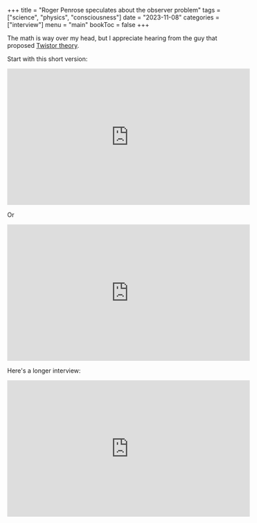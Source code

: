 +++
title = "Roger Penrose speculates about the observer problem"
tags = ["science", "physics", "consciousness"]
date = "2023-11-08"
categories = ["interview"]
menu = "main"
bookToc = false
+++

The math is way over my head, but I appreciate hearing from the guy that proposed [Twistor theory](https://en.wikipedia.org/wiki/Twistor_theory).

Start with this short version:

<iframe width="560" height="315" src="https://www.youtube.com/embed/YnXUuyfPK2A?si=_KFcm5_zVIN-z9ea" title="YouTube video player" frameborder="0" allow="accelerometer; autoplay; clipboard-write; encrypted-media; gyroscope; picture-in-picture; web-share" allowfullscreen></iframe>

Or

<iframe width="560" height="315" src="https://www.youtube.com/embed/xa2Kpkksf3k?si=L4nUVcl6w7Dc7sbh" title="YouTube video player" frameborder="0" allow="accelerometer; autoplay; clipboard-write; encrypted-media; gyroscope; picture-in-picture; web-share" referrerpolicy="strict-origin-when-cross-origin" allowfullscreen></iframe>

Here's a longer interview:

<iframe width="560" height="315" src="https://www.youtube.com/embed/itLIM38k2r0?si=PCu2mknVtFgt1Ntx" title="YouTube video player" frameborder="0" allow="accelerometer; autoplay; clipboard-write; encrypted-media; gyroscope; picture-in-picture; web-share" allowfullscreen></iframe>
